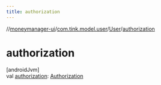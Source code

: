 ```yaml
---
title: authorization
---
```

//[moneymanager-ui](../../../index.html)/[com.tink.model.user](../index.html)/[User](index.html)/[authorization](authorization.html)



# authorization



[androidJvm]\
val [authorization](authorization.html): [Authorization](../-authorization/index.html)




